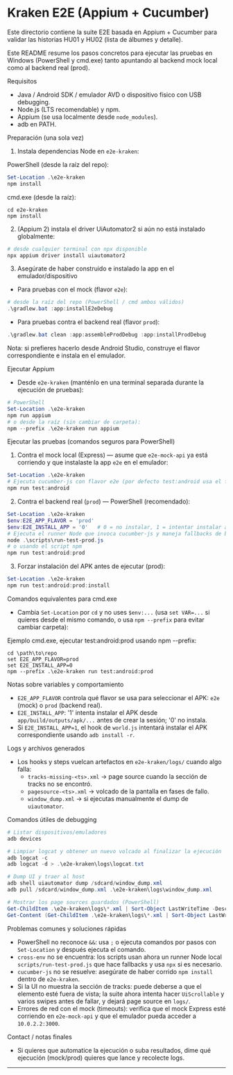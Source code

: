 # Kraken E2E (Appium + Cucumber)

Este directorio contiene la suite E2E basada en Appium + Cucumber para validar las historias HU01 y HU02 (lista de álbumes y detalle).

Este README resume los pasos concretos para ejecutar las pruebas en Windows (PowerShell y cmd.exe) tanto apuntando al backend mock local como al backend real (prod).

Requisitos
- Java / Android SDK / emulador AVD o dispositivo físico con USB debugging.
- Node.js (LTS recomendable) y npm.
- Appium (se usa localmente desde `node_modules`).
- adb en PATH.

Preparación (una sola vez)
1) Instala dependencias Node en `e2e-kraken`:

PowerShell (desde la raíz del repo):
```powershell
Set-Location .\e2e-kraken
npm install
```

cmd.exe (desde la raíz):
```batch
cd e2e-kraken
npm install
```

2) (Appium 2) instala el driver UiAutomator2 si aún no está instalado globalmente:
```bash
# desde cualquier terminal con npx disponible
npx appium driver install uiautomator2
```

3) Asegúrate de haber construido e instalado la app en el emulador/dispositivo
- Para pruebas con el mock (flavor `e2e`):
```powershell
# desde la raíz del repo (PowerShell / cmd ambos válidos)
.\gradlew.bat :app:installE2eDebug
```
- Para pruebas contra el backend real (flavor `prod`):
```powershell
.\gradlew.bat clean :app:assembleProdDebug :app:installProdDebug
```

Nota: si prefieres hacerlo desde Android Studio, construye el flavor correspondiente e instala en el emulador.

Ejecutar Appium
- Desde `e2e-kraken` (manténlo en una terminal separada durante la ejecución de pruebas):
```powershell
# PowerShell
Set-Location .\e2e-kraken
npm run appium
# o desde la raíz (sin cambiar de carpeta):
npm --prefix .\e2e-kraken run appium
```

Ejecutar las pruebas (comandos seguros para PowerShell)

1) Contra el mock local (Express) — asume que `e2e-mock-api` ya está corriendo y que instalaste la app `e2e` en el emulador:
```powershell
Set-Location .\e2e-kraken
# Ejecuta cucumber-js con flavor e2e (por defecto test:android usa el flavor e2e)
npm run test:android
```

2) Contra el backend real (`prod`) — PowerShell (recomendado):
```powershell
Set-Location .\e2e-kraken
$env:E2E_APP_FLAVOR = 'prod'
$env:E2E_INSTALL_APP = '0'   # 0 = no instalar, 1 = intentar instalar antes
# Ejecuta el runner Node que invoca cucumber-js y maneja fallbacks de binarios
node .\scripts\run-test-prod.js
# o usando el script npm
npm run test:android:prod
```

3) Forzar instalación del APK antes de ejecutar (prod):
```powershell
Set-Location .\e2e-kraken
npm run test:android:prod:install
```

Comandos equivalentes para cmd.exe
- Cambia `Set-Location` por `cd` y no uses `$env:...` (usa `set VAR=...` si quieres desde el mismo comando, o usa `npm --prefix` para evitar cambiar carpeta):

Ejemplo cmd.exe, ejecutar test:android:prod usando npm --prefix:
```batch
cd \path\to\repo
set E2E_APP_FLAVOR=prod
set E2E_INSTALL_APP=0
npm --prefix .\e2e-kraken run test:android:prod
```

Notas sobre variables y comportamiento
- `E2E_APP_FLAVOR` controla qué flavor se usa para seleccionar el APK: `e2e` (mock) o `prod` (backend real).
- `E2E_INSTALL_APP`: '1' intenta instalar el APK desde `app/build/outputs/apk/...` antes de crear la sesión; '0' no instala.
- Si `E2E_INSTALL_APP=1`, el hook de `world.js` intentará instalar el APK correspondiente usando `adb install -r`.

Logs y archivos generados
- Los hooks y steps vuelcan artefactos en `e2e-kraken/logs/` cuando algo falla:
  - `tracks-missing-<ts>.xml` → page source cuando la sección de tracks no se encontró.
  - `pagesource-<ts>.xml` → volcado de la pantalla en fases de fallo.
  - `window_dump.xml` → si ejecutas manualmente el dump de `uiautomator`.

Comandos útiles de debugging
```powershell
# Listar dispositivos/emuladores
adb devices

# Limpiar logcat y obtener un nuevo volcado al finalizar la ejecución
adb logcat -c
adb logcat -d > .\e2e-kraken\logs\logcat.txt

# Dump UI y traer al host
adb shell uiautomator dump /sdcard/window_dump.xml
adb pull /sdcard/window_dump.xml .\e2e-kraken\logs\window_dump.xml

# Mostrar los page sources guardados (PowerShell)
Get-ChildItem .\e2e-kraken\logs\*.xml | Sort-Object LastWriteTime -Descending
Get-Content (Get-ChildItem .\e2e-kraken\logs\*.xml | Sort-Object LastWriteTime -Descending | Select-Object -First 1) -TotalCount 500
```

Problemas comunes y soluciones rápidas
- PowerShell no reconoce `&&`: usa `;` o ejecuta comandos por pasos con `Set-Location` y después ejecuta el comando.
- `cross-env` no se encuentra: los scripts usan ahora un runner Node local `scripts/run-test-prod.js` que hace fallbacks y usa `npx` si es necesario.
- `cucumber-js` no se resuelve: asegúrate de haber corrido `npm install` dentro de `e2e-kraken`.
- Si la UI no muestra la sección de tracks: puede deberse a que el elemento esté fuera de vista; la suite ahora intenta hacer `UiScrollable` y varios swipes antes de fallar, y dejará page source en `logs/`.
- Errores de red con el mock (timeouts): verifica que el mock Express esté corriendo en `e2e-mock-api` y que el emulador pueda acceder a `10.0.2.2:3000`.

Contact / notas finales
- Si quieres que automatice la ejecución o suba resultados, dime qué ejecución (mock/prod) quieres que lance y recolecte logs.

---

